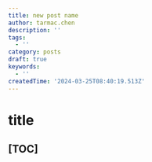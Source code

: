 ```yaml
---
title: new post name
author: tarmac.chen
description: ''
tags:
  - ''
category: posts
draft: true
keywords:
  - ''
createdTime: '2024-03-25T08:40:19.513Z'
---
```


# title

## [TOC]
